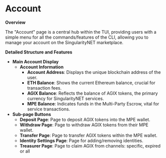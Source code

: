 # Account

<ImageViewer src="/assets/images/products/AIMarketplace/TUI/AccountPage.webp" alt="Account" pictureTitle="Account"/>

**Overview**

The "Account" page is a central hub within the TUI, providing users with a simple menu for all the commands/features of the CLI, allowing you to manage your account on the SingularityNET marketplace.&#x20;

**Detailed Structure and Features**

* **Main Account Display**
  * **Account Information**
    * **Account Address**: Displays the unique blockchain address of the user.
    * **ETH Balance**: Shows the current Ethereum balance, crucial for transaction fees.
    * **AGIX Balance**: Reflects the balance of AGIX tokens, the primary currency for SingularityNET services.
    * **MPE Balance**: Indicates funds in the Multi-Party Escrow, vital for service transactions.
* **Sub-page Buttons**
  * **Deposit Page**: Page to deposit AGIX tokens into the MPE wallet.
  * **Withdraw Page**: Page to withdraw AGIX tokens from their MPE wallet.
  * **Transfer Page**: Page to transfer AGIX tokens within the MPE wallet.
  * **Identity Settings Page**: Page for adding/removing identities.
  * **Treasurer Page**: Page to claim AGIX from channels: specific, expired or all
